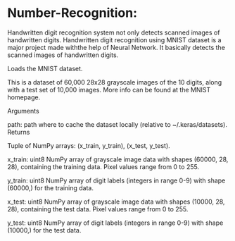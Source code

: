 # Number-Recognition: 

Handwritten digit recognition system not only detects scanned images of handwritten digits. Handwritten digit recognition using MNIST dataset is a major project made withthe help of Neural Network. It basically detects the scanned images of handwritten digits.

Loads the MNIST dataset.

This is a dataset of 60,000 28x28 grayscale images of the 10 digits, along with a test set of 10,000 images. More info can be found at the MNIST homepage.

Arguments

path: path where to cache the dataset locally (relative to ~/.keras/datasets).
Returns

Tuple of NumPy arrays: (x_train, y_train), (x_test, y_test).

x_train: uint8 NumPy array of grayscale image data with shapes (60000, 28, 28), containing the training data. Pixel values range from 0 to 255.

y_train: uint8 NumPy array of digit labels (integers in range 0-9) with shape (60000,) for the training data.

x_test: uint8 NumPy array of grayscale image data with shapes (10000, 28, 28), containing the test data. Pixel values range from 0 to 255.

y_test: uint8 NumPy array of digit labels (integers in range 0-9) with shape (10000,) for the test data.

